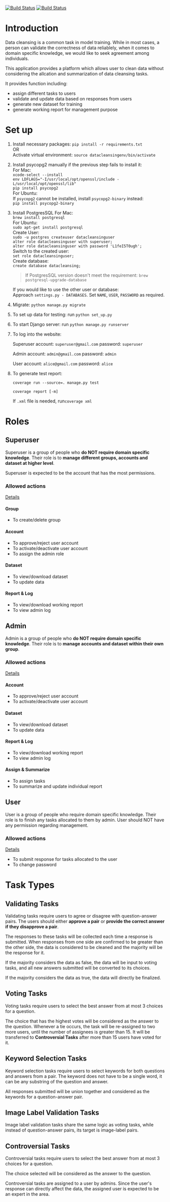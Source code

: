 [![Build Status](https://travis-ci.com/YShu7/Data-Cleansing.svg?branch=master)](https://travis-ci.com/YShu7/Data-Cleansing)
[![Build Status](https://codecov.io/gh/YShu7/Data-Cleansing/branch/master/graph/badge.svg)](https://codecov.io/gh/YShu7/Data-Cleansing)

# Introduction

Data cleansing is a common task in model training. While in most cases, a person can validate the correctness of data reliablely, when it comes to domain specific knowledge, we would like to seek agreement among individuals.

This application provides a platform which allows user to clean data without considering the allcation and summarization of data cleansing tasks.

It provides function including:

- assign different tasks to users
- validate and update data based on responses from users
- generate new dataset for training
- generate working report for management purpose

# Set up

1. Install necessary packages: `pip install -r requirements.txt`  
   OR  
   Activate virtual environment: `source datacleansingenv/bin/activate`  

2. Install psycopg2 manually if the previous step fails to install it:  
   For Mac:  
   `xcode-select --install`  
   `env LDFLAGS="-I/usr/local/opt/openssl/include -L/usr/local/opt/openssl/lib"`  
   `pip install psycopg2`  
   For Ubuntu:  
   If `psycopg2` cannot be installed, install `psycopg2-binary` instead:  
   `pip install psycopg2-binary`

3. Install PostgresSQL
   For Mac:  
   `brew install postgresql`  
   For Ubuntu:  
   `sudo apt-get install postgresql`  
   Create User:  
   `sudo -u postgres createuser datacleansinguser`  
   `alter role datacleansinguser with superuser;`  
   `alter role datacleansinguser with password 'L1feI5T0ugh';`  
   Switch to the created user:  
   `set role datacleansinguser;`  
   Create database:  
   `create database datacleansing;`  

   > If PostgresSQL version doesn't meet the requirement:
   > `brew postgresql-upgrade-database`

   If you would like to use the other user or database:  
   Approach `settings.py - DATABASES`. Set `NAME`, `USER`, `PASSWORD` as required. 

4. Migrate: `python manage.py migrate`  

5. To set up data for testing: run `python set_up.py`

6. To start Django server: run `python manage.py runserver`

7. To log into the website:

   Superuser account: `superuser@gmail.com` password: `superuser`

   Admin account: `admin@gmail.com` password: `admin`
   
   User account: `alice@gmail.com` password: `alice`
   
8. To generate test report: 

   `coverage run --source=. manage.py test`   
   
   `coverage report [-m]`
   
   If `.xml` file is needed, run`coverage xml`

# Roles

## Superuser

Superuser is a group of people who **do NOT require domain specific knowledge**. Their role is to **manage different groups, accounts and dataset at higher level**. 

Superuser is expected to be the account that has the most permissions.

### Allowed actions

[Details](pages/templates/help/en-us/superuser.md)

#### Group

- To create/delete group

#### Account

- To approve/reject user account
- To activate/deactivate user account
- To assign the admin role

#### Dataset

- To view/download dataset
- To update data

#### Report & Log

- To view/download working report
- To view admin log

## Admin

Admin is a group of people who **do NOT require domain specific knowledge**. Their role is to **manage accounts and dataset within their own group**.

### Allowed actions

[Details](pages/templates/help/en-us/admin.md)

#### Account

- To approve/reject user account
- To activate/deactivate user account

#### Dataset

- To view/download dataset
- To update data

#### Report & Log

- To view/download working report
- To view admin log

#### Assign & Summarize

- To assign tasks
- To summarize and update individual report

## User

User is a group of people who require domain specific knowledge. Their role is to finish any tasks allocated to them by admin. User should NOT have any permission regarding management.

### Allowed actions

[Details](pages/templates/help/en-us/user.md)

- To submit response for tasks allocated to the user
- To change password

# Task Types

## Validating Tasks

Validating tasks require users to agree or disagree with question-answer pairs. The users should either **approve a pair** or **provide the correct answer if they disapprove a pair**.

The responses to these tasks will be collected each time a response is submitted. When responses from one side are confirmed to be greater than the other side, the data is considered to be cleaned and the majority will be the response for it. 

If the majority considers the data as false, the data will be input to voting tasks, and all new answers submitted will be converted to its choices.

If the majority considers the data as true, the data will directly be finalized.

## Voting Tasks

Voting tasks require users to select the best answer from at most 3 choices for a question.

The choice that has the highest votes will be considered as the answer to the question. Whenever a tie occurs, the task will be re-assigned to two more users, until the number of assignees is greater than 15. It will be transferred to **Controversial Tasks** after more than 15 users have voted for it.

## Keyword Selection Tasks

Keyword selection tasks require users to select keywords for both questions and answers from a pair. The keyword does not have to be a single word, it can be any substring of the question and answer.

All responses submitted will be union together and considered as the keywords for a question-answer pair.

## Image Label Validation Tasks

Image label validation tasks share the same logic as voting tasks, while instead of question-answer pairs, its target is image-label pairs.

## Controversial Tasks

Controversial tasks require users to select the best answer from at most 3 choices for a question. 

The choice selected will be considered as the answer to the question. 

Controversial tasks are assigned to a user by admins. Since the user's response can directly affect the data, the assigned user is expected to be an expert in the area. 